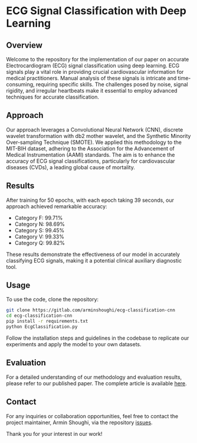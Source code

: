 # ECG Signal Classification with Deep Learning

## Overview

Welcome to the repository for the implementation of our paper on accurate Electrocardiogram (ECG) signal classification using deep learning. ECG signals play a vital role in providing crucial cardiovascular information for medical practitioners. Manual analysis of these signals is intricate and time-consuming, requiring specific skills. The challenges posed by noise, signal rigidity, and irregular heartbeats make it essential to employ advanced techniques for accurate classification.

## Approach

Our approach leverages a Convolutional Neural Network (CNN), discrete wavelet transformation with db2 mother wavelet, and the Synthetic Minority Over-sampling Technique (SMOTE). We applied this methodology to the MIT-BIH dataset, adhering to the Association for the Advancement of Medical Instrumentation (AAMI) standards. The aim is to enhance the accuracy of ECG signal classifications, particularly for cardiovascular diseases (CVDs), a leading global cause of mortality.

## Results

After training for 50 epochs, with each epoch taking 39 seconds, our approach achieved remarkable accuracy:
- Category F: 99.71%
- Category N: 98.69%
- Category S: 99.45%
- Category V: 99.33%
- Category Q: 99.82%

These results demonstrate the effectiveness of our model in accurately classifying ECG signals, making it a potential clinical auxiliary diagnostic tool.

## Usage

To use the code, clone the repository:

```bash
git clone https://gitlab.com/arminshoughi/ecg-classification-cnn
cd ecg-classification-cnn
pip install -r requirements.txt
python EcgClassification.py
```

Follow the installation steps and guidelines in the codebase to replicate our experiments and apply the model to your own datasets.

## Evaluation

For a detailed understanding of our methodology and evaluation results, please refer to our published paper. The complete article is available [here](https://link.springer.com/article/10.1007/s00607-023-01243-0).

## Contact

For any inquiries or collaboration opportunities, feel free to contact the project maintainer, Armin Shoughi, via the repository [issues](https://gitlab.com/arminshoughi/ecg-classification-cnn/-/issues).

Thank you for your interest in our work!
